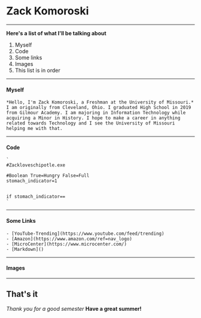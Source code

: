 # Zack Komoroski
---

**Here's a list of what I'll be talking about**
  1. Myself
  2. Code
  3. Some links
  4. Images
  5. This list is in order

---

#### Myself
    *Hello, I'm Zack Komoroski, a Freshman at the University of Missouri.*
    I am originally from Cleveland, Ohio. I graduated High School in 2019 from Gilmour Academy. I am majoring in Information Technology while acquiring a Minor in History. I hope to make a career in anything related towards Technology and I see the University of Missouri helping me with that.

---

#### Code
    `
    #Zackloveschipotle.exe
    
    #Boolean True=Hungry False=Full
    stomach_indicator=1


    if stomach_indicator== 
    `

---

#### Some Links
    - [YouTube-Trending](https://www.youtube.com/feed/trending)
    - [Amazon](https://www.amazon.com/ref=nav_logo)
    - [MicroCenter](https://www.microcenter.com/)
    - [Markdown]()

---

#### Images

---

## That's it

*Thank you for a good semester*
**Have a great summer!**